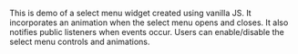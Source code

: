This is demo of a select menu widget created using vanilla JS. It incorporates an animation when the select menu opens and closes. It also notifies public listeners when events occur. Users can enable/disable the select menu controls and animations.
